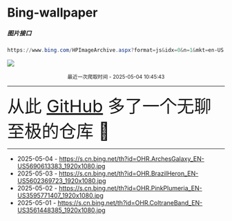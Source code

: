 # Bing-wallpaper

##### 图片接口

```powershell
https://www.bing.com/HPImageArchive.aspx?format=js&idx=0&n=1&mkt=en-US
```

 ![](https://s.cn.bing.net/th?id=OHR.ArchesGalaxy_EN-US5690613383_1920x1080.jpg)

<p align='center' >
    <small>
        最近一次爬取时间 - 2025-05-04 10:45:43
    </small>
    <br>
    <hr>
    <font size=7>
        <small>
           从此 <a href='https://github.com/'>GitHub</a> 多了一个无聊至极的仓库  🍳
        </small>
    </font>
    <hr>
</p>


- 2025-05-04 - https://s.cn.bing.net/th?id=OHR.ArchesGalaxy_EN-US5690613383_1920x1080.jpg 
- 2025-05-03 - https://s.cn.bing.net/th?id=OHR.BrazilHeron_EN-US5602369723_1920x1080.jpg 
- 2025-05-02 - https://s.cn.bing.net/th?id=OHR.PinkPlumeria_EN-US3595771407_1920x1080.jpg 
- 2025-05-01 - https://s.cn.bing.net/th?id=OHR.ColtraneBand_EN-US3561448385_1920x1080.jpg 
